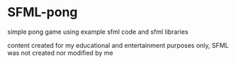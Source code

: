 SFML-pong
=========

simple pong game using example sfml code and sfml libraries

content created for my educational and entertainment purposes only, SFML was not created nor modified by me
